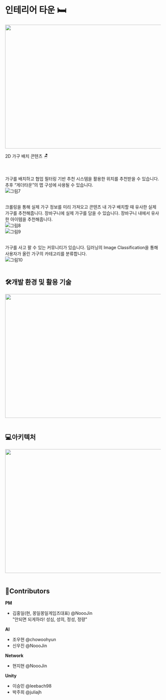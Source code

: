 
                    
# 인테리어 타운 🛏    
<img src="https://user-images.githubusercontent.com/54497150/193843369-2ef62346-e735-4014-af00-e6e2c1468345.png" width=700px height=400px>

2D 가구 배치 콘텐츠 🪑
<br><br><br>

가구를 배치하고 협업 필터링 기반 추천 시스템을 활용한 위치를 추천받을 수 있습니다. <br>추후 “게더타운”의 맵 구성에 사용될 수 있습니다. <br>
![그림7](https://user-images.githubusercontent.com/54497150/193846943-ac11e5ad-0136-4c63-97cf-6d2f242a9c9d.gif)<br><br>

크롤링을 통해 실제 가구 정보를 미리 가져오고 콘텐츠 내 가구 배치할 때 유사한 실제 가구를 추천해줍니다. 장바구니에 실제 가구를 담을 수 있습니다. 
장바구니 내에서 유사한 아이템을 추천해줍니다.  <br>
![그림8](https://user-images.githubusercontent.com/54497150/193846962-98ea6d8e-9c5e-4117-8fcd-018a90e1b175.gif)<br>
![그림9](https://user-images.githubusercontent.com/54497150/193846924-b001fc9c-98b7-4f1d-b97b-857f25884451.gif)<br><br>


가구를 사고 팔 수 있는 커뮤니티가 있습니다. 딥러닝의 Image Classification을 통해 사용자가 올린 가구의 카테고리를 분류합니다.  <br>
![그림10](https://user-images.githubusercontent.com/54497150/193846942-2ac04035-1a52-455a-abfc-25cbb3a79808.gif)<br><br>

## 🛠개발 환경 및 활용 기술
<img src="https://user-images.githubusercontent.com/54497150/193849397-b50eea6f-f75b-485b-9ec8-0f30db3fca84.png" width=700px height=400px>
<br><br>

## 💻아키텍처 
<img src="https://user-images.githubusercontent.com/54497150/193849830-c4116488-a9ef-45f0-8ec9-c0bde4bdc496.png" width=700px height=400px>
<br><br>

## 👋Contributors
**PM**
- 김홍일(현, 몽일몽일게임즈대표) @NoooJin <br>
"안되면 되게하라! 성심, 성의, 정성, 정량"

**AI**
- 조우현 @chowoohyun
- 신우진 @NoooJin

**Network**
- 현지현 @NoooJin

**Unity**
- 이승민 @leebach98
- 박주희 @juliajh
<br><br>


